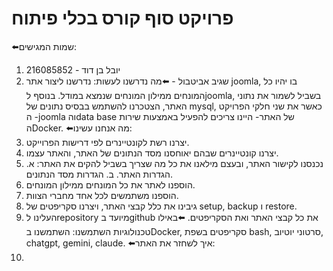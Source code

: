 # פרויקט סוף קורס בכלי פיתוח

⬅️שמות המגישים:
1. יובל בן דוד - 216085852
2. שגיב אביטבול -
⬅️מה נדרשנו לעשות:
נדרשנו ליצור אתר joomla, בו יהיו כל המונחים ממילון המונחים שנמצא במודל.
בנוסף לjoomla, בשביל לשמור את נתוני האתר, הצטכרנו להשתמש בבסיס נתונים של mysql, כאשר את שני חלקי הפרויקט - הjoomla והdata base של האתר- היינו צריכים להפעיל באמצעות שירות הDocker.
⬅️מה אנחנו עשינו:
1. יצרנו רשת לקונטיינרים לפי דרישות הפרוייקט.
2. יצרנו קונטיינרים שבהם יאוחסנו מסד הנתונים של האתר, והאתר עצמו.
3. נכנסנו לקישור האתר, ובעצם מילאנו את כל מה שצריך בשביל להקים את האתר:
     א. הגדרות האתר.
     ב. הגדרות מסד הנתונים.
4. הוספנו לאתר את כל המונחים ממילון המונחים.
5. הוספנו משתמשים לכל אחד מחברי הצוות.
6. גיבינו את כלל קבצי האתר, ויצרנו סקריפטים של setup, backup ו restore.
7. העלינו לrepository מיועד בgithub את כל קבצי האתר ואת הסקריפטים.
⬅️באילו טכנולוגיות השתמשנו:
השתמשנו בDocker, סקריפטים בשפת bash, סרטוני יוטיוב, chatgpt, gemini, claude.
⬅️איך לשחזר את האתר:
1. 
